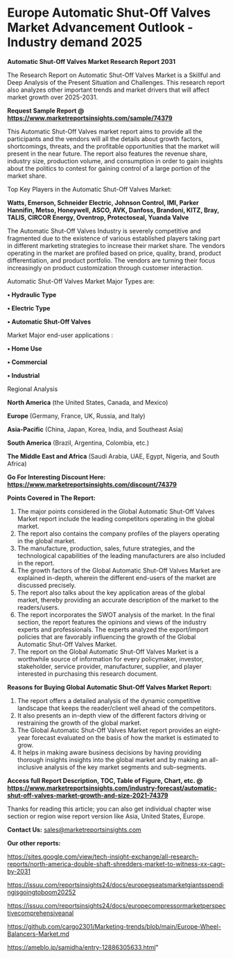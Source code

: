  # Europe Automatic Shut-Off Valves Market Advancement Outlook - Industry demand 2025

<strong>Automatic Shut-Off Valves Market Research Report 2031</strong>

The Research Report on Automatic Shut-Off Valves Market is a Skillful and Deep Analysis of the Present Situation and Challenges. This research report also analyzes other important trends and market drivers that will affect market growth over 2025-2031.

<strong>Request Sample Report @ <a href=https://www.marketreportsinsights.com/sample/74379>https://www.marketreportsinsights.com/sample/74379</a></strong>

This Automatic Shut-Off Valves market report aims to provide all the participants and the vendors will all the details about growth factors, shortcomings, threats, and the profitable opportunities that the market will present in the near future. The report also features the revenue share, industry size, production volume, and consumption in order to gain insights about the politics to contest for gaining control of a large portion of the market share.

Top Key Players in the Automatic Shut-Off Valves Market:

<strong>Watts, Emerson, Schneider Electric, Johnson Control, IMI, Parker Hannifin, Metso, Honeywell, ASCO, AVK, Danfoss, Brandoni, KITZ, Bray, TALIS, CIRCOR Energy, Oventrop, Protectoseal, Yuanda Valve</strong>

The Automatic Shut-Off Valves Industry is severely competitive and fragmented due to the existence of various established players taking part in different marketing strategies to increase their market share. The vendors operating in the market are profiled based on price, quality, brand, product differentiation, and product portfolio. The vendors are turning their focus increasingly on product customization through customer interaction.

Automatic Shut-Off Valves Market Major Types are:

<strong>• Hydraulic Type

• Electric Type

• Automatic Shut-Off Valves</strong>

Market Major end-user applications :

<strong>• Home Use

• Commercial

• Industrial</strong>

Regional Analysis

</u><strong><b>North America</b></strong> (the United States, Canada, and Mexico)

<strong><b>Europe </b></strong>(Germany, France, UK, Russia, and Italy)

<strong><b>Asia-Pacific</b></strong> (China, Japan, Korea, India, and Southeast Asia)

<strong><b>South America</b></strong> (Brazil, Argentina, Colombia, etc.)

<strong><b>The Middle East and Africa</b></strong> (Saudi Arabia, UAE, Egypt, Nigeria, and South Africa)

<strong>Go For Interesting Discount Here: <a href=https://www.marketreportsinsights.com/discount/74379>https://www.marketreportsinsights.com/discount/74379</a></strong>

<strong>Points Covered in The Report:</strong>
<ol>
  <li>The major points considered in the Global Automatic Shut-Off Valves Market report include the leading competitors operating in the global market.</li>
  <li>The report also contains the company profiles of the players operating in the global market.</li>
  <li>The manufacture, production, sales, future strategies, and the technological capabilities of the leading manufacturers are also included in the report.</li>
  <li>The growth factors of the Global Automatic Shut-Off Valves Market are explained in-depth, wherein the different end-users of the market are discussed precisely.</li>
  <li>The report also talks about the key application areas of the global market, thereby providing an accurate description of the market to the readers/users.</li>
  <li>The report incorporates the SWOT analysis of the market. In the final section, the report features the opinions and views of the industry experts and professionals. The experts analyzed the export/import policies that are favorably influencing the growth of the Global Automatic Shut-Off Valves Market.</li>
  <li>The report on the Global Automatic Shut-Off Valves Market is a worthwhile source of information for every policymaker, investor, stakeholder, service provider, manufacturer, supplier, and player interested in purchasing this research document.</li>
</ol>
<strong>Reasons for Buying Global Automatic Shut-Off Valves Market Report:</strong>

<ol>
  <li>The report offers a detailed analysis of the dynamic competitive landscape that keeps the reader/client well ahead of the competitors.</li>
  <li>It also presents an in-depth view of the different factors driving or restraining the growth of the global market.</li>
  <li>The Global Automatic Shut-Off Valves Market report provides an eight-year forecast evaluated on the basis of how the market is estimated to grow.</li>
  <li>It helps in making aware business decisions by having providing thorough insights insights into the global market and by making an all-inclusive analysis of the key market segments and sub-segments.</li>
</ol>
<strong>Access full Report Description, TOC, Table of Figure, Chart, etc. @ <a href=https://www.marketreportsinsights.com/industry-forecast/automatic-shut-off-valves-market-growth-and-size-2021-74379>https://www.marketreportsinsights.com/industry-forecast/automatic-shut-off-valves-market-growth-and-size-2021-74379</a></strong>


Thanks for reading this article; you can also get individual chapter wise section or region wise report version like Asia, United States, Europe.

<strong>Contact Us:</strong>
sales@marketreportsinsights.com

<strong>Our other reports:</strong>

<a href=https://sites.google.com/view/tech-insight-exchange/all-research-reports/north-america-double-shaft-shredders-market-to-witness-xx-cagr-by-2031>https://sites.google.com/view/tech-insight-exchange/all-research-reports/north-america-double-shaft-shredders-market-to-witness-xx-cagr-by-2031</a>

<a href=https://issuu.com/reportsinsights24/docs/europegseatsmarketgiantsspendingisgoingtoboom20252>https://issuu.com/reportsinsights24/docs/europegseatsmarketgiantsspendingisgoingtoboom20252</a>

<a href=https://issuu.com/reportsinsights24/docs/europecompressormarketperspectivecomprehensiveanal>https://issuu.com/reportsinsights24/docs/europecompressormarketperspectivecomprehensiveanal</a>

<a href=https://github.com/cargo2301/Marketing-trends/blob/main/Europe-Wheel-Balancers-Market.md>https://github.com/cargo2301/Marketing-trends/blob/main/Europe-Wheel-Balancers-Market.md</a>

<a href=https://ameblo.jp/samidha/entry-12886305633.html>https://ameblo.jp/samidha/entry-12886305633.html</a>"
